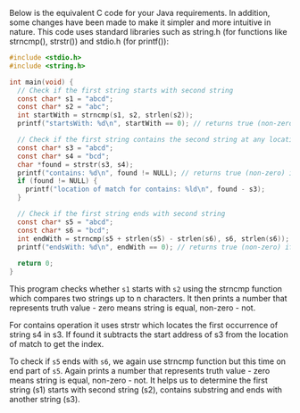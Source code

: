 Below is the equivalent C code for your Java requirements. In addition, some changes have been made to make it simpler and more intuitive in nature. This code uses standard libraries such as string.h (for functions like strncmp(), strstr()) and stdio.h (for printf()):

```C
#include <stdio.h>
#include <string.h>

int main(void) {
  // Check if the first string starts with second string
  const char* s1 = "abcd";
  const char* s2 = "abc";
  int startWith = strncmp(s1, s2, strlen(s2));
  printf("startsWith: %d\n", startWith == 0); // returns true (non-zero) if strings are the same

  // Check if the first string contains the second string at any location
  const char* s3 = "abcd";
  const char* s4 = "bcd";
  char *found = strstr(s3, s4);
  printf("contains: %d\n", found != NULL); // returns true (non-zero) if substring is found
  if (found != NULL) {
    printf("location of match for contains: %ld\n", found - s3);
  }

  // Check if the first string ends with second string
  const char* s5 = "abcd";
  const char* s6 = "bcd";
  int endWith = strncmp(s5 + strlen(s5) - strlen(s6), s6, strlen(s6));
  printf("endsWith: %d\n", endWith == 0); // returns true (non-zero) if strings are the same
  
  return 0;
}
```
This program checks whether `s1` starts with `s2` using the strncmp function which compares two strings up to n characters. It then prints a number that represents truth value - zero means string is equal, non-zero - not.

For contains operation it uses strstr which locates the first occurrence of string s4 in s3. If found it subtracts the start address of s3 from the location of match to get the index. 

To check if `s5` ends with `s6`, we again use strncmp function but this time on end part of `s5`. Again prints a number that represents truth value - zero means string is equal, non-zero - not. It helps us to determine the first string (s1) starts with second string (s2), contains substring and ends with another string (s3).

